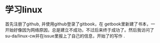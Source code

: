 # 学习linux
首先注册了github, 并使用github登录了gitbook，在 getbook里新建了书本，一开始好像因为网络原因，总是建立不成功，不过后来终于成功了。然后我访问了su-da/linux-cw并在issue里报上了自己的信息，开始了的写作 .